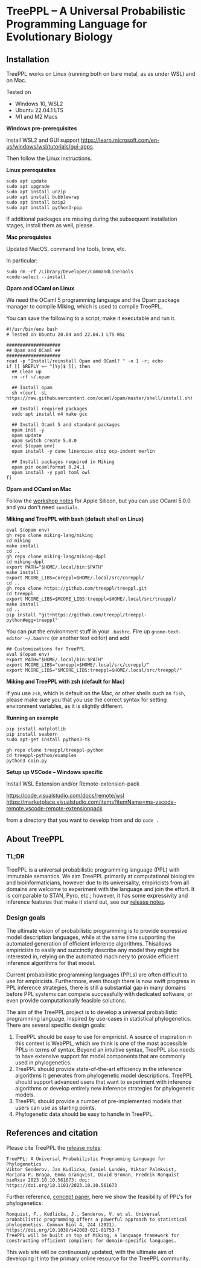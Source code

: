 # TreePPL – A Universal Probabilistic Programming Language for Evolutionary Biology

## Installation

TreePPL works on Linux (running both on bare metal, as as under WSL) and on Mac.

Tested on

- Windows 10, WSL2
- Ubuntu 22.04.1 LTS
- M1 and M2 Macs

**Windows pre-prerequisites**

Install WSL2 and GUI support https://learn.microsoft.com/en-us/windows/wsl/tutorials/gui-apps.

Then follow the Linux instructions.

**Linux prerequisites**

```
sudo apt update
sudo apt upgrade
sudo apt install unzip
sudo apt install bubblewrap
sudo apt install bzip2
sudo apt install python3-pip
```

If additional packages are missing during the subsequent installation stages, install them as well, please.

**Mac prerequistes**

Updated MacOS, command line tools, brew, etc.

In particular:

```
sudo rm -rf /Library/Developer/CommandLineTools
xcode-select --install
```

**Opam and OCaml on Linux** 

We need the OCaml 5 programming language and the Opam package manager to compile Miking, which is used to compile TreePPL.

You can save the following to a script, make it executable and run it.

```
#!/usr/bin/env bash
# Tested on Ubuntu 20.04 and 22.04.1 LTS WSL

####################
## Opam and OCaml ##
####################
read -p "Install/reinstall Opam and OCaml? " -n 1 -r; echo
if [[ $REPLY =~ ^[Yy]$ ]]; then
  ## Clean up
  rm -rf ~/.opam

  ## Install opam
  sh <(curl -sL https://raw.githubusercontent.com/ocaml/opam/master/shell/install.sh)

  ## Install required packages
  sudo apt install m4 make gcc

  ## Install Ocaml 5 and standard packages
  opam init -y
  opam update
  opam switch create 5.0.0
  eval $(opam env)
  opam install -y dune linenoise utop ocp-indent merlin

  ## Install packages required in Miking
  opam pin ocamlformat 0.24.1
  opam install -y pyml toml owl
fi
```

**Opam and OCaml on Mac**

Follow the [workshop notes](https://miking.org/workshop-2022-install) for Apple Silicon, but you can use OCaml 5.0.0 and you don't need `sundials`.

**Miking and TreePPL with bash (default shell on Linux)**

```
eval $(opam env)
gh repo clone miking-lang/miking
cd miking
make install
cd ..
gh repo clone miking-lang/miking-dppl
cd miking-dppl
export PATH="$HOME/.local/bin:$PATH"
make install
export MCORE_LIBS=coreppl=$HOME/.local/src/coreppl/
cd ..
gh repo clone https://github.com/treeppl/treeppl.git
cd treeppl
export MCORE_LIBS=$MCORE_LIBS:treeppl=$HOME/.local/src/treeppl/
make install
cd ..
pip install "git+https://github.com/treeppl/treeppl-python#egg=treeppl"
```

You can put the environment stuff in your `.bashrc`. Fire up `gnome-text-editor ~/.bashrc` (or another text editor) and add

```
## Customizations for TreePPL
eval $(opam env)
export PATH="$HOME/.local/bin:$PATH"
export MCORE_LIBS="coreppl=$HOME/.local/src/coreppl/"
export MCORE_LIBS="$MCORE_LIBS:treeppl=$HOME/.local/src/treeppl/"
```

**Miking and TreePPL with zsh (default for Mac)**

If you use `zsh`, which is default on the Mac, or other shells such as `fish`, please make sure you that you use the correct syntax for setting environment variables, as it is slightly different.

**Running an example**

```
pip install matplotlib
pip install seaborn
sudo apt-get install python3-tk

gh repo clone treeppl/treeppl-python
cd treeppl-python/examples
python3 coin.py
```

**Setup up VSCode – Windows specific**

Install WSL Extension and/or Remote-extension-pack

https://code.visualstudio.com/docs/remote/wsl
https://marketplace.visualstudio.com/items?itemName=ms-vscode-remote.vscode-remote-extensionpack

from a directory that you want to develop from and do `code .`

## About TreePPL

### TL;DR

TreePPL is a universal probabilistic programming language (PPL) with immutable semantics.  We aim TreePPL primarily at computational biologists and bioinformaticians, however due to its universality, empiricists from all domains are welcome to experiment with the language and join the effort.  It is comparable to STAN, Pyro, etc.; however, it has some expressivity and inference features that make it stand out, see our [release notes](https://doi.org/10.1101/2023.10.10.561673).

### Design goals

The ultimate vision of probabilistic programming is to provide expressive model description languages, while at the same time supporting the automated generation of efficient inference algorithms. Thisallows empiricists to easily and succinctly describe any model they might be interested in, relying on the automated machinery to provide efficient inference algorithms for that model.

Current probabilistic programming languages (PPLs) are often difficult to use for empiricists. Furthermore, even though there is now swift progress in PPL inference strategies, there is still a substantial gap in many domains before PPL systems can compete successfully with dedicated software, or even provide computationally feasible solutions.

The aim of the TreePPL project is to develop a universal probabilistic programming language, inspired by use-cases in statistical phylogenetics. There are several specific design goals:

1. TreePPL should be easy to use for empiricist. A source of inspiration in this context is WebPPL, which we think is one of the most accessible PPLs in terms of syntax. Beyond an intuitive syntax, TreePPL also needs to have extensive support for model components that are commonly used in phylogenetics.
2. TreePPL should provide state-of-the-art efficiency in the inference algorithms it generates from phylogenetic model descriptions. TreePPL should support advanced users that want to experiment with inference algorithms or develop entirely new inference strategies for phylogenetic models.
3. TreePPL should provide a number of pre-implemented models that users can use as starting points.
4. Phylogenetic data should be easy to handle in TreePPL.

## References and citation

Please cite TreePPL the [release notes](https://doi.org/10.1101/2023.10.10.561673):

```
TreePPL: A Universal Probabilistic Programming Language for Phylogenetics
Viktor Senderov, Jan Kudlicka, Daniel Lundén, Viktor Palmkvist, Mariana P. Braga, Emma Granqvist, David Broman, Fredrik Ronquist
bioRxiv 2023.10.10.561673; doi: https://doi.org/10.1101/2023.10.10.561673
```

Further reference, [concept paper](https://doi.org/10.1038/s42003-021-01753-7), here we show the feasibility of PPL's for phylogenetics:

```
Ronquist, F., Kudlicka, J., Senderov, V. et al. Universal probabilistic programming offers a powerful approach to statistical phylogenetics. Commun Biol 4, 244 (2021). https://doi.org/10.1038/s42003-021-01753-7
TreePPL will be built on top of Miking, a language framework for constructing efficient compilers for domain-specific languages.
```

This web site will be continuously updated, with the ultimate aim of developing it into the primary online resource for the TreePPL community.
